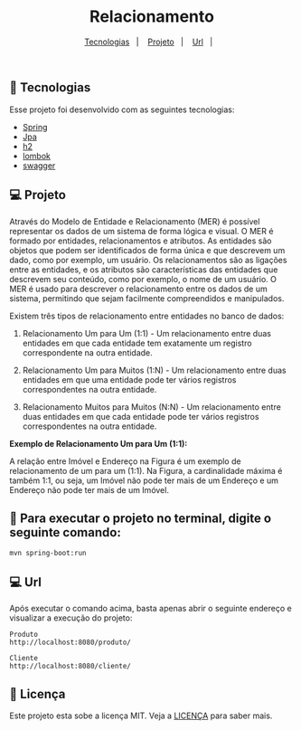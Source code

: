 <h1 align="center">
  Relacionamento
</h1>


<p align="center">
  <a href="#-tecnologias">Tecnologias</a>&nbsp;&nbsp;&nbsp;|&nbsp;&nbsp;&nbsp;
  <a href="#-projeto">Projeto</a>&nbsp;&nbsp;&nbsp;|&nbsp;&nbsp;&nbsp;
  <a href="#-url">Url</a>&nbsp;&nbsp;&nbsp;|&nbsp;&nbsp;&nbsp;
</p>


<br>


## 🚀 Tecnologias

Esse projeto foi desenvolvido com as seguintes tecnologias:

- [Spring](https://spring.io/)
- [Jpa](https://spring.io/projects/spring-data-redis)
- [h2](https://www.mysql.com/)
- [lombok](https://projectlombok.org/)
- [swagger](https://swagger.io/)


## 💻 Projeto
Através do Modelo de Entidade e Relacionamento (MER) é possível representar os dados de um sistema de forma lógica e visual. O MER é formado por entidades, relacionamentos e atributos. As entidades são objetos que podem ser identificados de forma única e que descrevem um dado, como por exemplo, um usuário. Os relacionamentos são as ligações entre as entidades, e os atributos são características das entidades que descrevem seu conteúdo, como por exemplo, o nome de um usuário. O MER é usado para descrever o relacionamento entre os dados de um sistema, permitindo que sejam facilmente compreendidos e manipulados.

Existem três tipos de relacionamento entre entidades no banco de dados:

1. Relacionamento Um para Um (1:1) - Um relacionamento entre duas entidades em que cada entidade tem exatamente um registro correspondente na outra entidade.

2. Relacionamento Um para Muitos (1:N) - Um relacionamento entre duas entidades em que uma entidade pode ter vários registros correspondentes na outra entidade.

3. Relacionamento Muitos para Muitos (N:N) - Um relacionamento entre duas entidades em que cada entidade pode ter vários registros correspondentes na outra entidade.

**Exemplo de Relacionamento Um para Um (1:1):**

A relação entre Imóvel e Endereço na Figura é um exemplo de relacionamento de um para um (1:1).
Na Figura, a cardinalidade máxima é também 1:1, ou seja, um Imóvel não pode ter mais de um Endereço e um Endereço não pode ter mais de um Imóvel.



## :hammer: Para executar o projeto no terminal, digite o seguinte comando:

```shell script
mvn spring-boot:run 
```

## 💻 Url
Após executar o comando acima, basta apenas abrir o seguinte endereço e visualizar a execução do projeto:

```
Produto
http://localhost:8080/produto/

Cliente
http://localhost:8080/cliente/
```

## 📝 Licença

Este projeto esta sobe a licença MIT. Veja a [LICENÇA](https://opensource.org/licenses/MIT) para saber mais.



